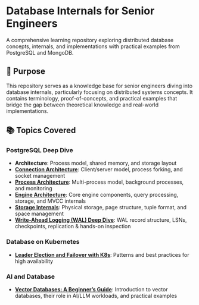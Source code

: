 # Database Internals for Senior Engineers

A comprehensive learning repository exploring distributed database concepts, internals, and implementations with practical examples from PostgreSQL and MongoDB.

## 🎯 Purpose

This repository serves as a knowledge base for senior engineers diving into database internals, particularly focusing on distributed systems concepts. It contains terminology, proof-of-concepts, and practical examples that bridge the gap between theoretical knowledge and real-world implementations.

## 📚 Topics Covered

### PostgreSQL Deep Dive
- **Architecture**: Process model, shared memory, and storage layout
- **[Connection Architecture](postgres/connection.md)**: Client/server model, process forking, and socket management
- **[Process Architecture](postgres/process.md)**: Multi-process model, background processes, and monitoring
- **[Engine Architecture](postgres/postgres-engine.md)**: Core engine components, query processing, storage, and MVCC internals
- **[Storage Internals](postgres/storage-internals.md)**: Physical storage, page structure, tuple format, and space management
- **[Write-Ahead Logging (WAL) Deep Dive](postgres/wal.md)**: WAL record structure, LSNs, checkpoints, replication & hands-on inspection


### Database on Kubernetes
- **[Leader Election and Failover with K8s](data-on-k8s/leader_election_and_failover_with_k8s.md)**: Patterns and best practices for high availability

### AI and Database
- **[Vector Databases: A Beginner’s Guide](ai_and_data/vector_database.md)**: Introduction to vector databases, their role in AI/LLM workloads, and practical examples

